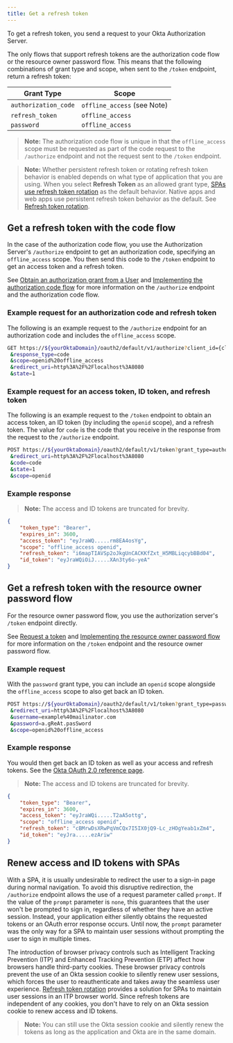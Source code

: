 ```yaml
---
title: Get a refresh token
---
```


To get a refresh token, you send a request to your Okta Authorization Server.

The only flows that support refresh tokens are the authorization code flow or the resource owner password flow. This means that the following combinations of grant type and scope, when sent to the `/token` endpoint, return a refresh token:

| Grant Type           | Scope                       |
| -----------          | -----                       |
| `authorization_code` | `offline_access` (see Note) |
| `refresh_token`      | `offline_access`            |
| `password`           | `offline_access`            |

> **Note:** The authorization code flow is unique in that the `offline_access` scope must be requested as part of the code request to the `/authorize` endpoint and not the request sent to the `/token` endpoint.

> **Note:** Whether persistent refresh token or rotating refresh token behavior is enabled depends on what type of application that you are using. When you select **Refresh Token** as an allowed grant type, [SPAs use refresh token rotation](#renew-access-and-id-tokens-with-spas) as the default behavior. Native apps and web apps use persistent refresh token behavior as the default. See [Refresh token rotation](/docs/guides/refresh-tokens/refresh-token-rotation).

## Get a refresh token with the code flow

In the case of the authorization code flow, you use the Authorization Server's `/authorize` endpoint to get an authorization code, specifying an `offline_access` scope. You then send this code to the `/token` endpoint to get an access token and a refresh token.

See [Obtain an authorization grant from a User](/docs/reference/api/oidc/#authorize) and [Implementing the authorization code flow](/docs/guides/implement-auth-code/) for more information on the `/authorize` endpoint and the authorization code flow.

### Example request for an authorization code and refresh token

The following is an example request to the `/authorize` endpoint for an authorization code and includes the `offline_access` scope.

```bash
GET https://${yourOktaDomain}/oauth2/default/v1/authorize?client_id={clientId}
 &response_type=code
 &scope=openid%20offline_access
 &redirect_uri=http%3A%2F%2Flocalhost%3A8080
 &state=1
```

### Example request for an access token, ID token, and refresh token

The following is an example request to the `/token` endpoint to obtain an access token, an ID token (by including the `openid` scope), and a refresh token. The value for `code` is the code that you receive in the response from the request to the `/authorize` endpoint.

```bash
POST https://${yourOktaDomain}/oauth2/default/v1/token?grant_type=authorization_code
 &redirect_uri=http%3A%2F%2Flocalhost%3A8080
 &code=code
 &state=1
 &scope=openid
```

### Example response

> **Note:** The access and ID tokens are truncated for brevity.

```json
{
    "token_type": "Bearer",
    "expires_in": 3600,
    "access_token": "eyJraWQ.....rm8EA4osYg",
    "scope": "offline_access openid",
    "refresh_token": "i6mapTIAVSp2oJkgUnCACKKfZxt_H5MBLiqcybBBd04",
    "id_token": "eyJraWQiOiJ.....XAn3ty6o-yeA"
}
```

## Get a refresh token with the resource owner password flow

For the resource owner password flow, you use the authorization server's `/token` endpoint directly.

See [Request a token](/docs/reference/api/oidc/#token) and [Implementing the resource owner password flow](/docs/guides/implement-password/) for more information on the `/token` endpoint and the resource owner password flow.

### Example request

With the `password` grant type, you can include an `openid` scope alongside the `offline_access` scope to also get back an ID token.

```bash
POST https://${yourOktaDomain}/oauth2/default/v1/token?grant_type=password
 &redirect_uri=http%3A%2F%2Flocalhost%3A8080
 &username=example%40mailinator.com
 &password=a.gReAt.pasSword
 &scope=openid%20offline_access
```

### Example response

You would then get back an ID token as well as your access and refresh tokens. See the [Okta OAuth 2.0 reference page](/docs/reference/api/oidc/#response-properties).

> **Note:** The access and ID tokens are truncated for brevity.

```json
{
    "token_type": "Bearer",
    "expires_in": 3600,
    "access_token": "eyJraWQi.....T2aA5ottg",
    "scope": "offline_access openid",
    "refresh_token": "cBMrwDsXRwPqVmCQx7I5IX0jQ9-Lc_zHOgYeab1xZm4",
    "id_token": "eyJra.....ezAriw"
}
```

## Renew access and ID tokens with SPAs

With a SPA, it is usually undesirable to redirect the user to a sign-in page during normal navigation. To avoid this disruptive redirection, the `/authorize` endpoint allows the use of a request parameter called `prompt`. If the value of the `prompt` parameter is `none`, this guarantees that the user won't be prompted to sign in, regardless of whether they have an active session. Instead, your application either silently obtains the requested tokens or an OAuth error response occurs. Until now, the `prompt` parameter was the only way for a SPA to maintain user sessions without prompting the user to sign in multiple times.

The introduction of browser privacy controls such as Intelligent Tracking Prevention (ITP) and Enhanced Tracking Prevention (ETP) affect how browsers handle third-party cookies. These browser privacy controls prevent the use of an Okta session cookie to silently renew user sessions, which forces the user to reauthenticate and takes away the seamless user experience. [Refresh token rotation](/docs/guides/refresh-tokens/refresh-token-rotation/) provides a solution for SPAs to maintain user sessions in an ITP browser world. Since refresh tokens are independent of any cookies, you don't have to rely on an Okta session cookie to renew access and ID tokens.

> **Note:** You can still use the Okta session cookie and silently renew the tokens as long as the application and Okta are in the same domain.

<NextSectionLink/>
